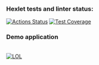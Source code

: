 ### Hexlet tests and linter status:
[![Actions Status](https://github.com/aar87/java-project-99/actions/workflows/hexlet-check.yml/badge.svg)](https://github.com/aar87/java-project-99/actions)
[![Test Coverage](https://api.codeclimate.com/v1/badges/68e3d103b33df6f96bc3/test_coverage)](https://codeclimate.com/github/aar87/java-project-99/test_coverage)

### Demo application
\
[![LOL](https://s3.qaar.ru/misc/java.svg)](https://task-manager-ui42.onrender.com/welcome)
